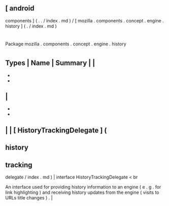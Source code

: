 [
android
-
components
]
(
.
.
/
index
.
md
)
/
[
mozilla
.
components
.
concept
.
engine
.
history
]
(
.
/
index
.
md
)
#
#
Package
mozilla
.
components
.
concept
.
engine
.
history
#
#
#
Types
|
Name
|
Summary
|
|
-
-
-
|
-
-
-
|
|
[
HistoryTrackingDelegate
]
(
-
history
-
tracking
-
delegate
/
index
.
md
)
|
interface
HistoryTrackingDelegate
<
br
>
An
interface
used
for
providing
history
information
to
an
engine
(
e
.
g
.
for
link
highlighting
)
and
receiving
history
updates
from
the
engine
(
visits
to
URLs
title
changes
)
.
|
